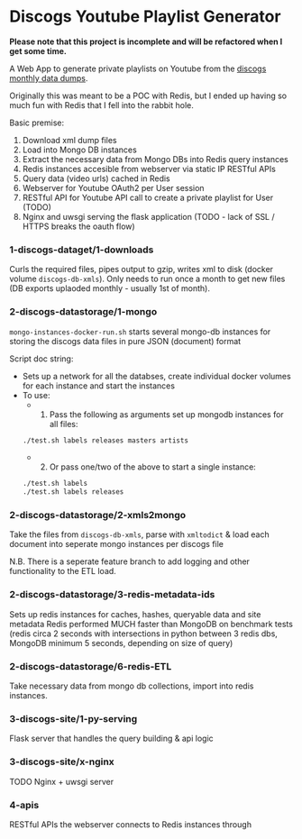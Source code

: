 # Discogs Youtube Playlist Generator

**Please note that this project is incomplete and will be refactored when I get some time.**

A Web App to generate private playlists on Youtube from the [discogs monthly data dumps](http://data.discogs.com/).

Originally this was meant to be a POC with Redis, but I ended up having so much fun with Redis that I fell into the rabbit hole.

Basic premise:

1. Download xml dump files
2. Load into Mongo DB instances
3. Extract the necessary data from Mongo DBs into Redis query instances
4. Redis instances accesible from webserver via static IP RESTful APIs
5. Query data (video urls) cached in Redis
6. Webserver for Youtube OAuth2 per User session
7. RESTful API for Youtube API call to create a private playlist for User (TODO)
8. Nginx and uwsgi serving the flask application (TODO - lack of SSL / HTTPS breaks the oauth flow)


### 1-discogs-dataget/1-downloads
Curls the required files, pipes output to gzip, writes xml to disk (docker volume `discogs-db-xmls`). Only needs to run once a month to get new files (DB exports uplaoded monthly - usually 1st of month).

### 2-discogs-datastorage/1-mongo
`mongo-instances-docker-run.sh` starts several mongo-db instances for storing the discogs data files in pure JSON (document) format

Script doc string:
- Sets up a network for all the databses, create individual docker volumes for each instance and start the instances
- To use:
  - 1. Pass the following as arguments set up mongodb instances for all files:
  ```bash
  ./test.sh labels releases masters artists
  ```
  - 2. Or pass one/two of the above to start a single instance:
  ```bash
  ./test.sh labels
  ./test.sh labels releases
  ```
  
### 2-discogs-datastorage/2-xmls2mongo
Take the files from `discogs-db-xmls`, parse with `xmltodict` & load each document into seperate mongo instances per discogs file

N.B. There is a seperate feature branch to add logging and other functionality to the ETL load.

### 2-discogs-datastorage/3-redis-metadata-ids
Sets up redis instances for caches, hashes, queryable data and site metadata
Redis performed MUCH faster than MongoDB on benchmark tests (redis circa 2 seconds with intersections in python between 3 redis dbs, MongoDB minimum 5 seconds, depending on size of query)

### 2-discogs-datastorage/6-redis-ETL
Take necessary data from mongo db collections, import into redis instances.

### 3-discogs-site/1-py-serving
Flask server that handles the query building & api logic

### 3-discogs-site/x-nginx
TODO Nginx + uwsgi server

### 4-apis
RESTful APIs the webserver connects to Redis instances through

